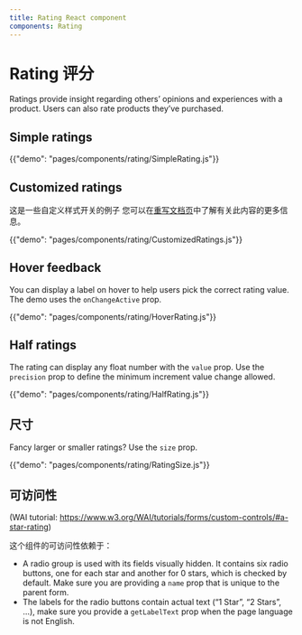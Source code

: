 ```yaml
---
title: Rating React component
components: Rating
---
```


# Rating 评分

<p class="description">Ratings provide insight regarding others’ opinions and experiences with a product. Users can also rate products they’ve purchased.</p>

## Simple ratings

{{"demo": "pages/components/rating/SimpleRating.js"}}

## Customized ratings

这是一些自定义样式开关的例子 您可以在[重写文档页](/customization/components/)中了解有关此内容的更多信息。

{{"demo": "pages/components/rating/CustomizedRatings.js"}}

## Hover feedback

You can display a label on hover to help users pick the correct rating value. The demo uses the `onChangeActive` prop.

{{"demo": "pages/components/rating/HoverRating.js"}}

## Half ratings

The rating can display any float number with the `value` prop. Use the `precision` prop to define the minimum increment value change allowed.

{{"demo": "pages/components/rating/HalfRating.js"}}

## 尺寸

Fancy larger or smaller ratings? Use the `size` prop.

{{"demo": "pages/components/rating/RatingSize.js"}}

## 可访问性

(WAI tutorial: https://www.w3.org/WAI/tutorials/forms/custom-controls/#a-star-rating)

这个组件的可访问性依赖于：

- A radio group is used with its fields visually hidden. It contains six radio buttons, one for each star and another for 0 stars, which is checked by default. Make sure you are providing a `name` prop that is unique to the parent form.
- The labels for the radio buttons contain actual text (“1 Star”, “2 Stars”, …), make sure you provide a `getLabelText` prop when the page language is not English.